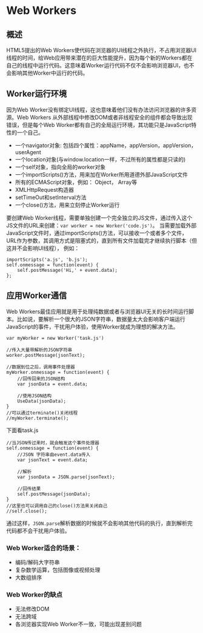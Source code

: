 ﻿# Web Workers

## 概述

HTML5提出的Web Workers使代码在浏览器的UI线程之外执行，不占用浏览器UI线程的时间，给Web应用带来潜在的巨大性能提升，因为每个新的Workers都在自己的线程中运行代码。这意味着Worker运行代码不仅不会影响浏览器UI，也不会影响其他Worker中运行的代码。

## Worker运行环境

因为Web Worker没有绑定UI线程，这也意味着他们没有办法访问浏览器的许多资源。Ｗeb Workers 从外部线程中修改DOM或者非线程安全的组件都会导致出现错误，但是每个Web Worker都有自己的全局运行环境，其功能只是JavaScript特性的一个自己。

- 一个navigator对象: 包括四个属性：appName，appVersion，appVersion，userAgent
- 一个location对象(与window.location一样，不过所有的属性都是只读的)
- 一个self对象，指向全局的worker对象
- 一个importScripts()方法，用来加在Worker所用道德外部JavaScript文件
- 所有的ECMAScript对象，例如： Object， Array等
- XMLHttpRequest构造器
- setTimeOut和setInterval方法
- 一个close()方法，用来立刻停止Worker运行

要创建Web Worker线程，需要单独创建一个完全独立的JS文件，通过传入这个JS文件的URL来创建：`var worker = new Worker('code.js')`。
当需要加载外部JavaScript文件时，通过importScripts()方法，可以接收一个或者多个文件，URL作为参数，其调用方式是阻塞式的，直到所有文件加载完才继续执行脚本（但这并不会影响UI线程）， 例如：
```
importScripts('a.js', 'b.js');
self.onmessage = function(event) {
    self.postMessage('Hi,' + event.data);
};
```

## 应用Worker通信

Web Workers最佳应用就是用于处理纯数据或者与浏览器UI无关的长时间运行脚本。比如说，要解析一个很大的JSON字符串，数据量太大会影响客户端运行JavaScript的事件，干扰用户体验，使用Worker就成为理想的解决方法。

```
var myWorker = new Worker('task.js')

//传入大量带解析的JSON字符串
worker.postMessage(jsonText);

//数据到位之后，调用事件处理器
myWorker.onmessage = function(event) {
	//回传回来的JSON结构
	var jsonData = event.data;
	
	//使用JSON结构
	UseData(jsonData);
}
//可以通过terminate()关闭线程
//myWorker.terminate();
```
下面看task.js
```
//当JSON传过来时，就会触发这个事件处理器
self.onmessage = function(event) {
	//JSON 字符串由event.data传入
	var jsonText = event.data;
	
	//解析
	var jsonData = JSON.parse(jsonText);
	
	//回传结果
	self.postMessage(jsonData);
}
//这里也可以调用自己的close()方法来关闭自己
//self.close();
```
通过这样，`JSON.parse`解析数据的时候就不会影响其他代码的执行，直到解析完代码都不会干扰用户体验。

### Web Worker适合的场景：

- 编码/解码大字符串
- 复杂数学运算，包括图像或视频处理
- 大数组排序

### Web Worker的缺点

- 无法修改DOM
- 无法跨域
- 各浏览器实现Web Worker不一致，可能出现差别问题





